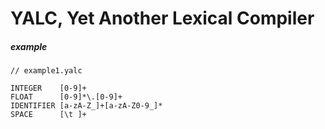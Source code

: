 # YALC, Yet Another Lexical Compiler


##### example
```
// example1.yalc

INTEGER    [0-9]+
FLOAT      [0-9]*\.[0-9]+
IDENTIFIER [a-zA-Z_]+[a-zA-Z0-9_]*
SPACE      [\t ]+

```
